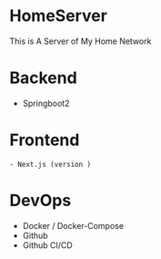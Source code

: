 # HomeServer
This is A Server of My Home Network

# Backend
- Springboot2

# Frontend
    - Next.js (version )

# DevOps
- Docker / Docker-Compose
- Github
- Github CI/CD